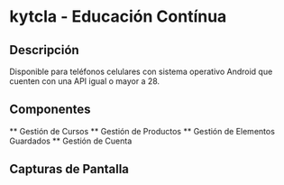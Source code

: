 # kytcla - Educación Contínua
## Descripción
Disponible para teléfonos celulares con sistema operativo Android que cuenten con una API igual o mayor a 28.

## Componentes
** Gestión de Cursos
** Gestión de Productos
** Gestión de Elementos Guardados
** Gestión de Cuenta
## Capturas de Pantalla
